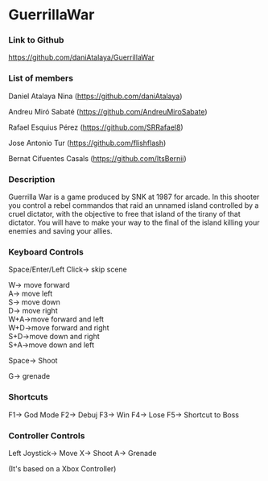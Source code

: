 # GuerrillaWar
### Link to Github
https://github.com/daniAtalaya/GuerrillaWar

### List of members
Daniel Atalaya Nina (https://github.com/daniAtalaya)

Andreu Miró Sabaté (https://github.com/AndreuMiroSabate)

Rafael Esquius Pérez (https://github.com/SRRafael8)

Jose Antonio Tur (https://github.com/flishflash)

Bernat Cifuentes Casals (https://github.com/ItsBernii)

### Description
Guerrilla War is a game produced by SNK at 1987 for arcade. In this shooter you control a rebel commandos that raid an unnamed island controlled by a cruel dictator, with the objective to free that island of the tirany of that dictator. You will have to make your way to the final of the island killing your enemies and saving your allies.

### Keyboard Controls
Space/Enter/Left Click-> skip scene

W-> move forward  
A-> move left   
S-> move down   
D-> move right    
W+A->move forward and left  
W+D->move forward and right   
S+D->move down and right  
S+A->move down and left 

Space-> Shoot

G-> grenade


### Shortcuts

F1-> God Mode
F2-> Debuj
F3-> Win
F4-> Lose
F5-> Shortcut to Boss


### Controller Controls

Left Joystick-> Move
X-> Shoot
A-> Grenade

(It's based on a Xbox Controller)
